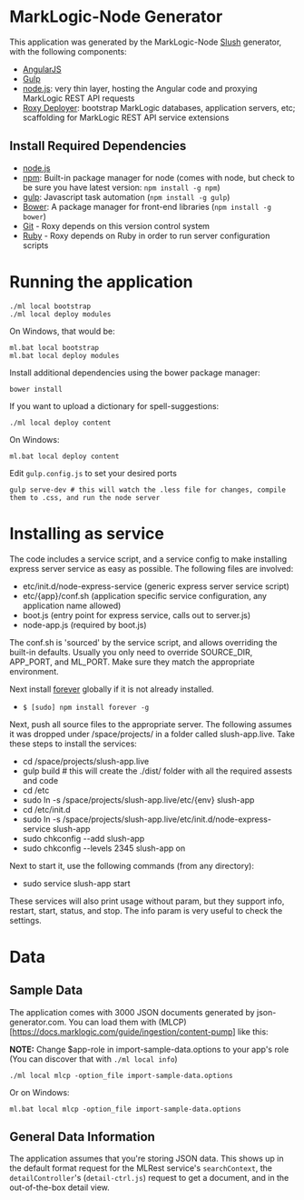 # MarkLogic-Node Generator

This application was generated by the MarkLogic-Node [Slush](https://github.com/klei/slush) generator, with the following components:

- [AngularJS](https://angularjs.org/)
- [Gulp](http://gulpjs.com/)
- [node.js](http://nodejs.org/): very thin layer, hosting the Angular code and proxying MarkLogic REST API requests
- [Roxy Deployer](https://github.com/marklogic/roxy): bootstrap MarkLogic databases, application servers, etc; scaffolding for MarkLogic REST API service extensions

## Install Required Dependencies

- [node.js](http://nodejs.org/download/)
- [npm](https://www.npmjs.com/): Built-in package manager for node (comes with
  node, but check to be sure you have latest version: `npm install -g npm`)
- [gulp](http://gulpjs.com/): Javascript task automation (`npm install -g
  gulp`)
- [Bower](http://bower.io/): A package manager for front-end libraries (`npm
  install -g bower`)
- [Git](https://git-scm.com/) - Roxy depends on this version control system
- [Ruby](https://www.ruby-lang.org/en/documentation/installation/) - Roxy
  depends on Ruby in order to run server configuration scripts

# Running the application

    ./ml local bootstrap
    ./ml local deploy modules

On Windows, that would be:

    ml.bat local bootstrap
    ml.bat local deploy modules

Install additional dependencies using the bower package manager:

    bower install

If you want to upload a dictionary for spell-suggestions:

    ./ml local deploy content

On Windows:

    ml.bat local deploy content

Edit `gulp.config.js` to set your desired ports

    gulp serve-dev # this will watch the .less file for changes, compile them to .css, and run the node server

# Installing as service

The code includes a service script, and a service config to make installing express server service as easy as possible. The following files are involved:

- etc/init.d/node-express-service (generic express server service script)
- etc/{app}/conf.sh (application specific service configuration, any application name allowed)
- boot.js (entry point for express service, calls out to server.js)
- node-app.js (required by boot.js)

The conf.sh is 'sourced' by the service script, and allows overriding the built-in defaults. Usually you only need to override SOURCE\_DIR, APP\_PORT, and ML\_PORT. Make sure they match the appropriate environment.

Next install [forever](https://www.npmjs.com/package/forever) globally if it is not already installed.

- `$ [sudo] npm install forever -g`

Next, push all source files to the appropriate server. The following assumes it was dropped under /space/projects/ in a folder called slush-app.live. Take these steps to install the services:

- cd /space/projects/slush-app.live
- gulp build # this will create the ./dist/ folder with all the required assests and code
- cd /etc
- sudo ln -s /space/projects/slush-app.live/etc/{env} slush-app
- cd /etc/init.d
- sudo ln -s /space/projects/slush-app.live/etc/init.d/node-express-service slush-app
- sudo chkconfig --add slush-app
- sudo chkconfig --levels 2345 slush-app on

Next to start it, use the following commands (from any directory):

- sudo service slush-app start

These services will also print usage without param, but they support info, restart, start, status, and stop. The info param is very useful to check the settings.

# Data

## Sample Data

The application comes with 3000 JSON documents generated by json-generator.com.
You can load them with
(MLCP)[https://docs.marklogic.com/guide/ingestion/content-pump] like this:

**NOTE:** Change $app-role in import-sample-data.options to your app's role
(You can discover that with `./ml local info`)

    ./ml local mlcp -option_file import-sample-data.options

Or on Windows:

    ml.bat local mlcp -option_file import-sample-data.options

## General Data Information

The application assumes that you're storing JSON data. This shows up in the
default format request for the MLRest service's `searchContext`, the
`detailController`'s (`detail-ctrl.js`) request to get a document, and in the
out-of-the-box detail view.
